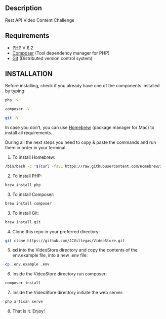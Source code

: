 ## Description
Rest API Video Content Challenge
## Requirements

- [PHP](https://www.php.net/) V 8.2
- [Composer](https://getcomposer.org/) (Tool dependency manager for PHP)
- [Git](https://git-scm.com/) (Distributed version control system)

## INSTALLATION

Before installing, check if you already have one of the components installed by typing:
```bash
php -v
```
```bash
composer -V
```
```bash
git -V
```
In case you don't, you can use [Homebrew](https://brew.sh/) (package manager for Mac) to install all requirements.

During all the next steps you need to copy & paste the commands and run them in order in your terminal.
1. To install Homebrew:
```bash
/bin/bash -c "$(curl -fsSL https://raw.githubusercontent.com/Homebrew/install/HEAD/install.sh)"
```

2. To install PHP:
```bash
brew install php
```

3. To install Composer:
```bash
brew install composer
```

3. To install Git:
```bash
brew install git
```
4. Clone this repo in your preferred directory:
```bash
git clone https://github.com/JCVillegas/VideoStore.git
```

5. **cd** into the VideoStore directory and copy the contents of the env.example file, into a new .env file:
```bash
cp .env.example .env
```
6. Inside the VideoStore directory run composer:
```bash
composer install
```
7. Inside the VideoStore directory  initiate the web server:
```bash
php artisan serve
```

8. That is it. Enjoy!

